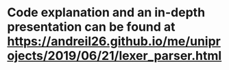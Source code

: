 # Code explanation and an in-depth presentation can be found at https://andreil26.github.io/me/uniprojects/2019/06/21/lexer_parser.html
